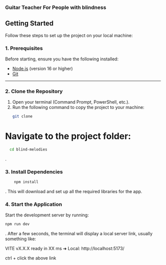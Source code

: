 ### Guitar Teacher For People with blindness



## Getting Started

Follow these steps to set up the project on your local machine:

### 1. Prerequisites
Before starting, ensure you have the following installed:
- [Node.js](https://nodejs.org) (version 16 or higher)
- [Git](https://git-scm.com)

---

### 2. Clone the Repository
1. Open your terminal (Command Prompt, PowerShell, etc.).
2. Run the following command to copy the project to your machine:
   ```bash
   git clone 
   
# Navigate to the project folder:

```bash
  cd blind-melodies
```
.
### 3. Install Dependencies
```bash
    npm install
```
.
    This will download and set up all the required libraries for the app.

### 4. Start the Application

Start the development server by running:
```bash
npm run dev
```
.
After a few seconds, the terminal will display a local server link, usually something like:

  VITE vX.X.X  ready in XX ms
➜  Local: http://localhost:5173/

ctrl + click the above link
